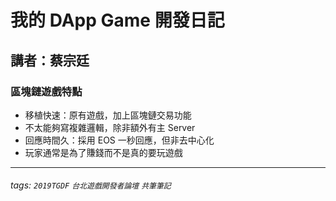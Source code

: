 # 我的 DApp Game 開發日記
## 講者：蔡宗廷

### 區塊鏈遊戲特點
- 移植快速：原有遊戲，加上區塊鏈交易功能
- 不太能夠寫複雜邏輯，除非額外有主 Server
- 回應時間久：採用 EOS 一秒回應，但非去中心化
- 玩家通常是為了賺錢而不是真的要玩遊戲





---
###### tags: `2019TGDF` `台北遊戲開發者論壇` `共筆筆記`